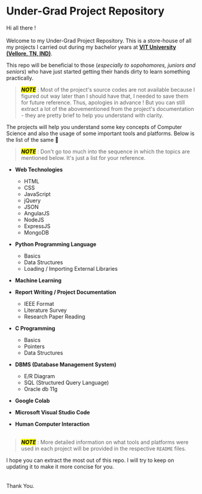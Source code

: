 # Under-Grad Project Repository
Hi all there !<br><br>
Welcome to my Under-Grad Project Repository. This is a store-house of all my projects I carried out during my bachelor years at **[VIT University (Vellore, TN, IND)](https://vit.ac.in/)**.

This repo will be beneficial to those (*especially to sopohomores, juniors and seniors*) who have just started getting their hands dirty to learn something practically.

> <mark>***NOTE***</mark> : Most of the project's source codes are not available because I figured out way later than I should have that, I needed to save them for future reference. Thus, apologies in advance ! But you can still extract a lot of the abovementioned from the project's documentation - they are pretty brief to help you understand with clarity.

The projects will help you understand some key concepts of Computer Science and also the usage of some important tools and platforms. Below is the list of the same 🔽
> <mark>***NOTE***</mark> : Don't go too much into the sequence in which the topics are mentioned below. It's just a list for your reference.

 - **Web Technologies**
	 - HTML
	 - CSS
	 - JavaScript
	 - jQuery
	 - JSON
	 - AngularJS
	 - NodeJS
	 - ExpressJS
	 - MongoDB

- **Python Programming Language**
	- Basics
	- Data Structures
	- Loading / Importing External Libraries
 
- **Machine Learning**
-  **Report Writing / Project Documentation**
	- IEEE Format
	- Literature Survey
	- Research Paper Reading
- **C Programming**
	- Basics
	- Pointers
	- Data Structures
 
 - **DBMS (Database Management System)**
	 - E/R Diagram
	 - SQL (Structured Query Language)
	 - Oracle db 11g

- **Google Colab**
- **Microsoft Visual Studio Code**
- **Human Computer Interaction**
<br><br>
> <mark>***NOTE***</mark> : More detailed information on what tools and platforms were used in each project will be provided in the respective `README` files.

I hope you can extract the most out of this repo. I will try to keep on updating it to make it more concise for you.
<br><br><br>
Thank You.
